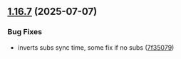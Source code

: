 ## [1.16.7](https://github.com/strumok-app/strumok/compare/v1.16.6...v1.16.7) (2025-07-07)


### Bug Fixes

* inverts subs sync time, some fix if no subs ([7f35079](https://github.com/strumok-app/strumok/commit/7f350790e7b4230ce65506c9b43394bc538dc1e4))



